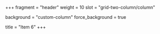 +++
fragment = "header"
weight = 10
slot = "grid-two-column/column"

background = "custom-column"
force_background = true


title = "Item 6"
+++
